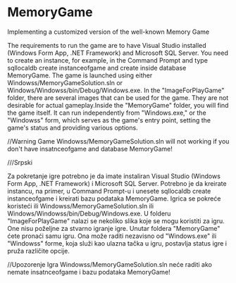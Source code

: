 # MemoryGame
Implementing a customized version of the well-known Memory Game

The requirements to run the game are to have Visual Studio installed (Windows Form App, .NET Framework) and Microsoft SQL Server.
You need to create an instance, for example, in the Command Prompt and type sqllocaldb create instanceofgame and create inside database MemoryGame. The game is launched using either Windowss/MemoryGameSolution.sln or Windows/Windowss/bin/Debug/Windows.exe.
In the "ImageForPlayGame" folder, there are several images that can be used for the game. They are not desirable for actual gameplay.Inside the "MemoryGame" folder, you will find the game itself. It can run independently from "Windows.exe," or the "Windowss" form, which serves as the game's entry point, setting the game's status and providing various options.


//Warning
Game Windowss/MemoryGameSolution.sln will not working if you don't have insatnceofgame and database MemoryGame!


///Srpski

Za pokretanje igre potrebno je da imate instaliran Visual Studio (Windows Form App, .NET Framework) i Microsoft SQL Server.
Potrebno je da kreirate instancu, na primer, u Command Prompt-u i unesete sqllocaldb create instanceofgame i kreirati bazu podataka MemoryGame. Igrica se pokreće koristeći ili Windowss/MemoryGameSolution.sln ili Windows/Windowss/bin/Debug/Windows.exe.
U folderu "ImageForPlayGame" nalazi se nekoliko slika koje se mogu koristiti za igru. One nisu poželjne za stvarno igranje igre.
Unutar foldera "MemoryGame" ćete pronaći samu igru. Ona može raditi nezavisno od "Windows.exe" ili "Windowss" forme, koja služi kao ulazna tačka u igru, postavlja status igre i pruža različite opcije.



//Upozorenje
Igra Windowss/MemoryGameSolution.sln neće raditi ako nemate insatnceofgame i bazu podataka MemoryGame!
